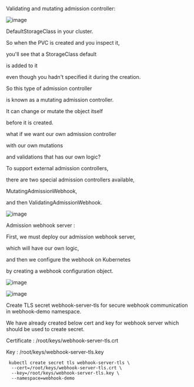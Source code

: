 Validating and mutating admission controller:



![image](https://github.com/user-attachments/assets/f4909abc-18c3-42e1-913a-b4606b143d47)


DefaultStorageClass in your cluster.

So when the PVC is created and you inspect it,

you'll see that a StorageClass default

is added to it

even though you hadn't specified it during the creation.

So this type of admission controller

is known as a mutating admission controller.

It can change or mutate the object itself

before it is created.



what if we want our own admission controller

with our own mutations

and validations that has our own logic?

To support external admission controllers,

there are two special admission controllers available,

MutatingAdmissionWebhook,

and then ValidatingAdmissionWebhook.



![image](https://github.com/user-attachments/assets/2dd71e0f-8288-4168-a7d9-a8f9c3fb8f32)




Admission webhook server :

First, we must deploy our admission webhook server,

which will have our own logic,

and then we configure the webhook on Kubernetes

by creating a webhook configuration object.



![image](https://github.com/user-attachments/assets/84b83b44-0ba7-434d-b30a-e8ca1a8f73d7)




![image](https://github.com/user-attachments/assets/8766bbde-3b3e-47bd-8bc7-c8f2bc4e0ac3)




Create TLS secret webhook-server-tls for secure webhook communication in webhook-demo namespace.



We have already created below cert and key for webhook server which should be used to create secret.

Certificate : /root/keys/webhook-server-tls.crt

Key : /root/keys/webhook-server-tls.key






```
 kubectl create secret tls webhook-server-tls \
  --cert=/root/keys/webhook-server-tls.crt \
  --key=/root/keys/webhook-server-tls.key \
  --namespace=webhook-demo
```
